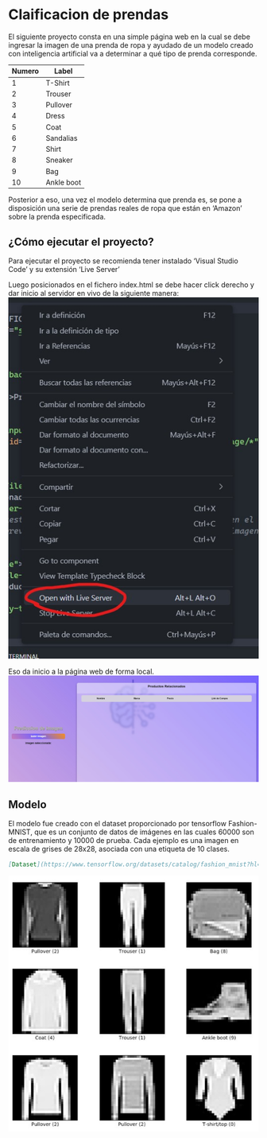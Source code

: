 # Claificacion de prendas
El siguiente proyecto consta en una simple página web en la cual se debe ingresar la imagen de una prenda de ropa y ayudado de un modelo creado con inteligencia artificial va a determinar a qué tipo de prenda corresponde.

| Numero  | Label |
| ------- | ----------- |
| 1 | T-Shirt |
| 2 | Trouser |
| 3 | Pullover |
| 4 | Dress |
| 5 | Coat |
| 6 | Sandalias |
| 7 | Shirt |
| 8 | Sneaker |
| 9 | Bag |
| 10 |Ankle boot |

Posterior a eso, una vez el modelo determina que prenda es, se pone a disposición una serie de prendas reales de ropa que están en ‘Amazon’ sobre la prenda especificada.

## ¿Cómo ejecutar el proyecto?
Para ejecutar el proyecto se recomienda tener instalado ‘Visual Studio Code’ y su extensión ‘Live Server’

Luego posicionados en el fichero index.html se debe hacer click derecho y dar inicio al servidor en vivo de la siguiente manera:
![Iniciar Proyecto con Live Server](/IMAGES/LiveServer.jpg)

Eso da inicio a la página web de forma local.
![Pagina Web](/IMAGES/mainpage.jpg)


## Modelo
El modelo fue creado con el dataset proporcionado por tensorflow Fashion-MNIST, que es un conjunto de datos de imágenes en las cuales 60000 son de entrenamiento y 10000 de prueba. Cada ejemplo es una imagen en escala de grises de 28x28, asociada con una etiqueta de 10 clases.
```markdown
[Dataset](https://www.tensorflow.org/datasets/catalog/fashion_mnist?hl=es-419)
```

![Pagina Web](/IMAGES/imagenesReadme.jpg)


